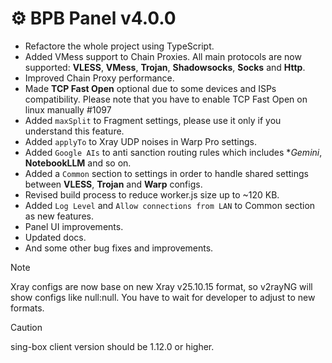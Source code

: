 # ⚙️ BPB Panel v4.0.0

- Refactore the whole project using TypeScript.
- Added VMess support to Chain Proxies. All main protocols are now supported: **VLESS**, **VMess**, **Trojan**, **Shadowsocks**, **Socks** and **Http**.
- Improved Chain Proxy performance.
- Made **TCP Fast Open** optional due to some devices and ISPs compatibility. Please note that you have to enable TCP Fast Open on linux manually #1097
- Added `maxSplit` to Fragment settings, please use it only if you understand this feature.
- Added `applyTo` to Xray UDP noises in Warp Pro settings.
- Added `Google AIs` to anti sanction routing rules which includes **Gemini*, **NotebookLLM** and so on.
- Added a `Common` section to settings in order to handle shared settings between **VLESS**, **Trojan** and **Warp** configs.
- Revised build process to reduce worker.js size up to ~120 KB.
- Added `Log Level` and `Allow connections from LAN` to Common section as new features.
- Panel UI improvements.
- Updated docs.
- And some other bug fixes and improvements.

> [!NOTE]
> Xray configs are now base on new Xray v25.10.15 format, so v2rayNG will show configs like null:null. You have to wait for developer to adjust to new formats.

> [!CAUTION]
> sing-box client version should be 1.12.0 or higher.
